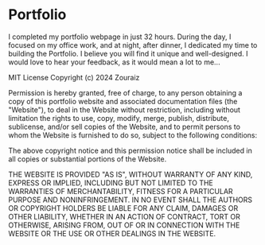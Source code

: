# Portfolio
I completed my portfolio webpage in just 32 hours. During the day, I focused on my office work, and at night, after dinner, I dedicated my time to building the Portfolio. I believe you will find it unique and well-designed. I would love to hear your feedback, as it would mean a lot to me...

MIT License
Copyright (c) 2024
Zouraiz

Permission is hereby granted, free of charge, to any person obtaining a copy
of this portfolio website and associated documentation files (the "Website"), to deal
in the Website without restriction, including without limitation the rights
to use, copy, modify, merge, publish, distribute, sublicense, and/or sell
copies of the Website, and to permit persons to whom the Website is
furnished to do so, subject to the following conditions:

The above copyright notice and this permission notice shall be included in all
copies or substantial portions of the Website.

THE WEBSITE IS PROVIDED "AS IS", WITHOUT WARRANTY OF ANY KIND, EXPRESS OR
IMPLIED, INCLUDING BUT NOT LIMITED TO THE WARRANTIES OF MERCHANTABILITY,
FITNESS FOR A PARTICULAR PURPOSE AND NONINFRINGEMENT. IN NO EVENT SHALL THE
AUTHORS OR COPYRIGHT HOLDERS BE LIABLE FOR ANY CLAIM, DAMAGES OR OTHER
LIABILITY, WHETHER IN AN ACTION OF CONTRACT, TORT OR OTHERWISE, ARISING FROM,
OUT OF OR IN CONNECTION WITH THE WEBSITE OR THE USE OR OTHER DEALINGS IN THE
WEBSITE.

